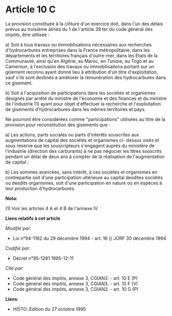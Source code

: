 # Article 10 C

La provision constituée à la clôture d'un exercice doit, dans l'un des délais prévus au troisième alinéa du 1 de l'article 39
ter du code général des impôts, être utilisée :

a) Soit à tous travaux ou immobilisations nécessaires aux recherches d'hydrocarbures entreprises dans la France
métropolitaine, dans les départements et les territoires français d'outre-mer, dans les Etats de la Communauté, ainsi qu'en
Algérie, au Maroc, en Tunisie, au Togo et au Cameroun, à l'exclusion des travaux ou immobilisations portant sur un gisement
reconnu ayant donné lieu à attribution d'un titre d'exploitation, sauf s'ils sont destinés à améliorer la rémunération des
hydrocarbures dans ce gisement.

b) Soit à l'acquisition de participations dans les sociétés et organismes désignés par arrêté du ministre de l'économie et
des finances et du ministre de l'industrie (1) ayant pour objet d'effectuer la recherche et l'exploitation de gisements
d'hydrocarbures dans les mêmes territoires et pays.

Ne pourront être considérées comme "participations" utilisées au titre de la provision pour reconstitution des gisements
que :

a) Les actions, parts sociales ou parts d'intérêts souscrites aux augmentations de capital des sociétés et organismes ci-
dessus visés et sous réserve que les souscripteurs s'engagent auprès du ministère de l'industrie (direction des carburants) à
ne pas négocier les titres souscrits pendant un délai de deux ans à compter de la réalisation de l'augmentation de capital ;

b) Les sommes avancées, sans intérêt, à ces sociétés et organismes en contrepartie soit d'une participation ultérieure au
capital desdites sociétés ou desdits organismes, soit d'une participation en nature ou en espèces à leur production
d'hydrocarbures.

**Nota:**

(1) Voir les articles 4 A et 4 B de l'annexe IV.

**Liens relatifs à cet article**

_Modifié par_:

  - Loi n°94-1162 du 29 décembre 1994 - art. 16 () JORF 30 décembre 1994

_Codifié par_:

  - Décret n°95-1281 1995-12-11

_Cité par_:

  - Code général des impôts, annexe 3, CGIAN3. - art. 10 E (P)
  - Code général des impôts, annexe 3, CGIAN3. - art. 10 F (V)
  - Code général des impôts, annexe 3, CGIAN3. - art. 10 G (P)

**Liens**:

  - HISTO: Edition du 27 octobre 1995
